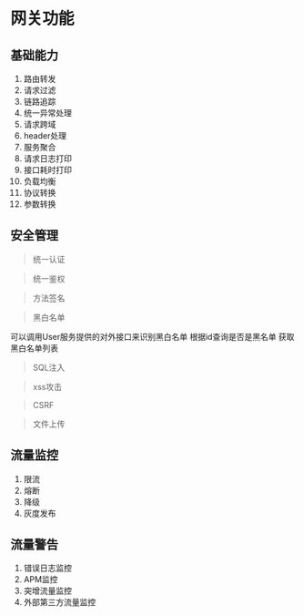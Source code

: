 # 网关功能
## 基础能力
1. 路由转发
2. 请求过滤
3. 链路追踪
4. 统一异常处理
5. 请求跨域
6. header处理
7. 服务聚合
8. 请求日志打印
9. 接口耗时打印
10. 负载均衡
11. 协议转换
12. 参数转换
## 安全管理
> 统一认证

> 统一鉴权

> 方法签名 

> 黑白名单

可以调用User服务提供的对外接口来识别黑白名单
根据id查询是否是黑名单
获取黑白名单列表
> SQL注入

> xss攻击

> CSRF

> 文件上传
 

## 流量监控
1. 限流
2. 熔断
3. 降级
4. 灰度发布
## 流量警告
1. 错误日志监控
2. APM监控
3. 突增流量监控
4. 外部第三方流量监控
